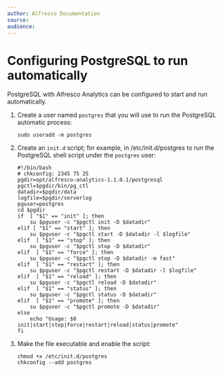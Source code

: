 ```yaml
---
author: Alfresco Documentation
source: 
audience: 
---
```


# Configuring PostgreSQL to run automatically

PostgreSQL with Alfresco Analytics can be configured to start and run automatically.

1.  Create a user named `postgres` that you will use to run the PostgreSQL automatic process:

    ```
    sudo useradd -m postgres
    ```

2.  Create an `init.d` script; for example, in /etc/init.d/postgres to run the PostgreSQL shell script under the `postgres` user:

    ```
    #!/bin/bash
    # chkconfig: 2345 75 25
    pgdir=opt/alfresco-analytics-1.1.0.1/postgresql
    pgctl=$pgdir/bin/pg_ctl
    datadir=$pgdir/data
    logfile=$pgdir/serverlog
    pguser=postgres
    cd $pgdir
    if  [ "$1" == "init" ]; then
        su $pguser -c "$pgctl init -D $datadir"
    elif [ "$1" == "start" ]; then
        su $pguser -c "$pgctl start -D $datadir -l $logfile"
    elif  [ "$1" == "stop" ]; then
        su $pguser -c "$pgctl stop -D $datadir"
    elif  [ "$1" == "force" ]; then
        su $pguser -c "$pgctl stop -D $datadir -m fast"
    elif  [ "$1" == "restart" ]; then
        su $pguser -c "$pgctl restart -D $datadir -l $logfile"
    elif  [ "$1" == "reload" ]; then
        su $pguser -c "$pgctl reload -D $datadir"
    elif  [ "$1" == "status" ]; then
        su $pguser -c "$pgctl status -D $datadir"
    elif  [ "$1" == "promote" ]; then
        su $pguser -c "$pgctl promote -D $datadir"
    else
        echo "Usage: $0 init|start|stop|force|restart|reload|status|promote"
    fi
    
    ```

3.  Make the file executable and enable the script:

    ```
    chmod +x /etc/init.d/postgres
    chkconfig --add postgres
    ```



